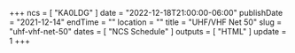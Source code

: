 +++
ncs = [ "KA0LDG" ]
date = "2022-12-18T21:00:00-06:00"
publishDate = "2021-12-14"
endTime = ""
location = ""
title = "UHF/VHF Net 50"
slug = "uhf-vhf-net-50"
dates = [ "NCS Schedule" ]
outputs = [ "HTML" ]
update = 1
+++
